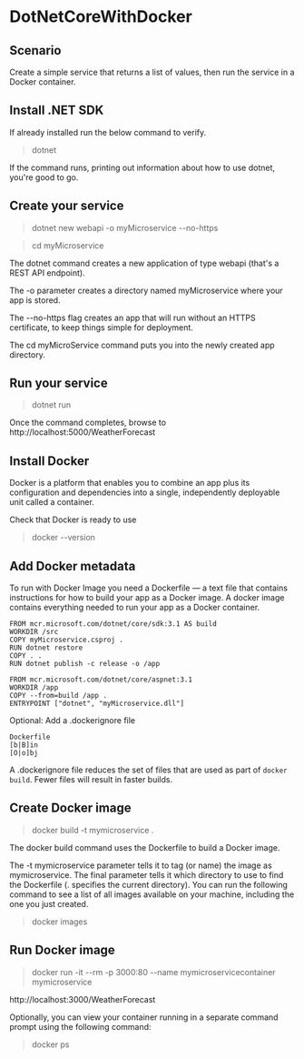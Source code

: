 # DotNetCoreWithDocker

## Scenario
Create a simple service that returns a list of values, then run the service in a Docker container.

## Install .NET SDK
If already installed run the below command to verify.
> dotnet

If the command runs, printing out information about how to use dotnet, you're good to go.

## Create your service

> dotnet new webapi -o myMicroservice --no-https

> cd myMicroservice

The dotnet command creates a new application of type webapi (that's a REST API endpoint).

The -o parameter creates a directory named myMicroservice where your app is stored.

The --no-https flag creates an app that will run without an HTTPS certificate, to keep things simple for deployment.

The cd myMicroService command puts you into the newly created app directory.

## Run your service
> dotnet run

Once the command completes, browse to http://localhost:5000/WeatherForecast

## Install Docker
Docker is a platform that enables you to combine an app plus its configuration and dependencies into a single, independently deployable unit called a container.

Check that Docker is ready to use
> docker --version

## Add Docker metadata

To run with Docker Image you need a Dockerfile — a text file that contains instructions for how to build your app as a Docker image. A docker image contains everything needed to run your app as a Docker container.

```
FROM mcr.microsoft.com/dotnet/core/sdk:3.1 AS build
WORKDIR /src
COPY myMicroservice.csproj .
RUN dotnet restore
COPY . .
RUN dotnet publish -c release -o /app

FROM mcr.microsoft.com/dotnet/core/aspnet:3.1
WORKDIR /app
COPY --from=build /app .
ENTRYPOINT ["dotnet", "myMicroservice.dll"]
```

Optional: Add a .dockerignore file
```
Dockerfile
[b|B]in
[O|o]bj
```
A .dockerignore file reduces the set of files that are used as part of `docker build`. Fewer files will result in faster builds.

## Create Docker image
> docker build -t mymicroservice .

The docker build command uses the Dockerfile to build a Docker image.

The -t mymicroservice parameter tells it to tag (or name) the image as mymicroservice.
The final parameter tells it which directory to use to find the Dockerfile (. specifies the current directory).
You can run the following command to see a list of all images available on your machine, including the one you just created.
> docker images

## Run Docker image
> docker run -it --rm -p 3000:80 --name mymicroservicecontainer mymicroservice

http://localhost:3000/WeatherForecast

Optionally, you can view your container running in a separate command prompt using the following command:
> docker ps
